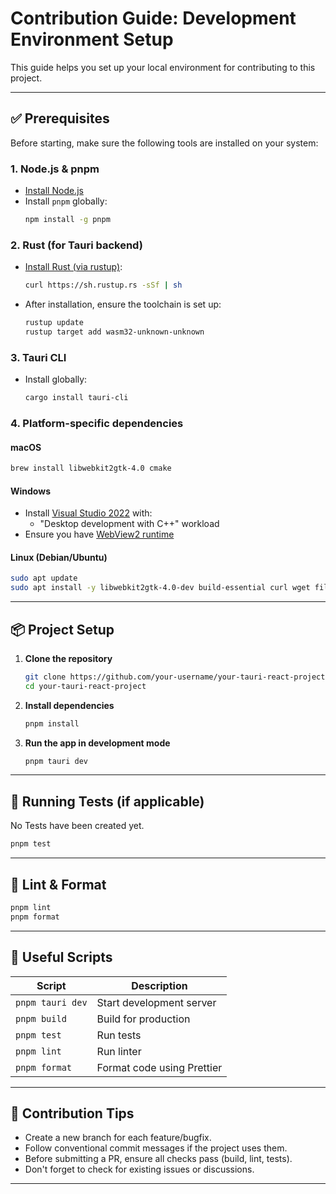 # Contribution Guide: Development Environment Setup

This guide helps you set up your local environment for contributing to this project.

---

## ✅ Prerequisites

Before starting, make sure the following tools are installed on your system:

### 1. Node.js & pnpm

- [Install Node.js](https://nodejs.org/)
- Install `pnpm` globally:
  ```bash
  npm install -g pnpm
  ```

### 2. Rust (for Tauri backend)

- [Install Rust (via rustup)](https://www.rust-lang.org/tools/install):
  ```bash
  curl https://sh.rustup.rs -sSf | sh
  ```
- After installation, ensure the toolchain is set up:
  ```bash
  rustup update
  rustup target add wasm32-unknown-unknown
  ```

### 3. Tauri CLI

- Install globally:
  ```bash
  cargo install tauri-cli
  ```

### 4. Platform-specific dependencies

#### macOS

```bash
brew install libwebkit2gtk-4.0 cmake
```

#### Windows

- Install [Visual Studio 2022](https://visualstudio.microsoft.com/) with:
  - "Desktop development with C++" workload
- Ensure you have [WebView2 runtime](https://developer.microsoft.com/en-us/microsoft-edge/webview2/)

#### Linux (Debian/Ubuntu)

```bash
sudo apt update
sudo apt install -y libwebkit2gtk-4.0-dev build-essential curl wget file libssl-dev
```

---

## 📦 Project Setup

1. **Clone the repository**

   ```bash
   git clone https://github.com/your-username/your-tauri-react-project.git
   cd your-tauri-react-project
   ```

2. **Install dependencies**

   ```bash
   pnpm install
   ```

3. **Run the app in development mode**
   ```bash
   pnpm tauri dev
   ```

---

## 🧪 Running Tests (if applicable)

No Tests have been created yet.

```bash
pnpm test
```

---

## 🧼 Lint & Format

```bash
pnpm lint
pnpm format
```

---

## 🔧 Useful Scripts

| Script           | Description                |
| ---------------- | -------------------------- |
| `pnpm tauri dev` | Start development server   |
| `pnpm build`     | Build for production       |
| `pnpm test`      | Run tests                  |
| `pnpm lint`      | Run linter                 |
| `pnpm format`    | Format code using Prettier |

---

## 🙌 Contribution Tips

- Create a new branch for each feature/bugfix.
- Follow conventional commit messages if the project uses them.
- Before submitting a PR, ensure all checks pass (build, lint, tests).
- Don't forget to check for existing issues or discussions.

---
